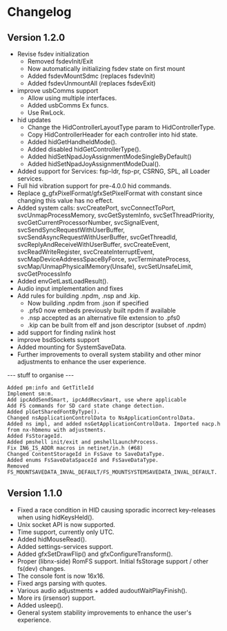 # Changelog

## Version 1.2.0
* Revise fsdev initialization
  * Removed fsdevInit/Exit
  * Now automatically initializing fsdev state on first mount
  * Added fsdevMountSdmc (replaces fsdevInit)
  * Added fsdevUnmountAll (replaces fsdevExit)
* improve usbComms support
  * Allow using multiple interfaces.
  * Added usbComms Ex funcs.
  * Use RwLock.
* hid updates
  * Change the HidControllerLayoutType param to HidControllerType.
  * Copy HidControllerHeader for each controller into hid state.
  * Added hidGetHandheldMode().
  * Added disabled hidGetControllerType().
  * Added hidSetNpadJoyAssignmentModeSingleByDefault()
  * Added hidSetNpadJoyAssignmentModeDual().
* Added support for Services: fsp-ldr, fsp-pr, CSRNG, SPL, all Loader services. 
* Full hid vibration support for pre-4.0.0 hid commands.
* Replace g_gfxPixelFormat/gfxSetPixelFormat with constant since changing this value has no effect.
* Added system calls: svcCreatePort, svcConnectToPort, svcUnmapProcessMemory, svcGetSystemInfo, svcSetThreadPriority, svcGetCurrentProcessorNumber, svcSignalEvent, svcSendSyncRequestWithUserBuffer, svcSendAsyncRequestWithUserBuffer, svcGetThreadId, svcReplyAndReceiveWithUserBuffer, svcCreateEvent, svcReadWriteRegister, svcCreateInterruptEvent, svcMapDeviceAddressSpaceByForce, svcTerminateProcess, svcMap/UnmapPhysicalMemory(Unsafe), svcSetUnsafeLimit, svcGetProcessInfo
* Added envGetLastLoadResult().
* Audio input implementation and fixes
* Add rules for building .npdm, .nsp and .kip.
  * Now building .npdm from .json if specified
  * .pfs0 now embeds previously built npdm if available
  * .nsp accepted as an alternative file extension to .pfs0
  * .kip can be built from elf and json descriptor (subset of .npdm)
* add support for finding nxlink host
* improve bsdSockets support
* Added mounting for SystemSaveData.
* Further improvements to overall system stability and other minor adjustments to enhance the user experience.

--- stuff to organise ---

    Added pm:info and GetTitleId
    Implement sm:m.
    Add ipcAddSendSmart, ipcAddRecvSmart, use where applicable
    Add FS commands for SD card state change detection.
    Added plGetSharedFontByType().
    Changed nsApplicationControlData to NsApplicationControlData.
    Added ns impl, and added nsGetApplicationControlData. Imported nacp.h from nx-hbmenu with adjustments.
    Added FsStorageId.
    Added pmshell init/exit and pmshellLaunchProcess.
    Fix IN6_IS_ADDR macros in netinet/in.h (#68)
    Changed ContentStorageId in FsSave to SaveDataType.
    Added enums FsSaveDataSpaceId and FsSaveDataType.
    Removed FS_MOUNTSAVEDATA_INVAL_DEFAULT/FS_MOUNTSYSTEMSAVEDATA_INVAL_DEFAULT.
 
 
## Version 1.1.0

* Fixed a race condition in HID causing sporadic incorrect key-releases when using hidKeysHeld().
* Unix socket API is now supported.
* Time support, currently only UTC.
* Added hidMouseRead().
* Added settings-services support.
* Added gfxSetDrawFlip() and gfxConfigureTransform().
* Proper (libnx-side) RomFS support. Initial fsStorage support / other fs(dev) changes.
* The console font is now 16x16.
* Fixed args parsing with quotes.
* Various audio adjustments + added audoutWaitPlayFinish().
* More irs (irsensor) support.
* Added usleep().
* General system stability improvements to enhance the user's experience.
